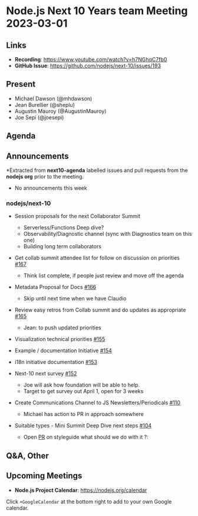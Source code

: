 # Node.js  Next 10 Years team Meeting 2023-03-01

## Links

* **Recording**:  <https://www.youtube.com/watch?v=h7NGhqC7fb0>
* **GitHub Issue**: <https://github.com/nodejs/next-10/issues/193>

## Present

* Michael Dawson (@mhdawson)
* Jean Burellier (@sheplu)
* Augustin Mauroy (@AugustinMauroy)
* Joe Sepi (@joesepi)

## Agenda

## Announcements

*Extracted from **next10-agenda** labelled issues and pull requests from the **nodejs org** prior to the meeting.

* No announcements this week

### nodejs/next-10

* Session proposals for the next Collaborator Summit
  * Serverless/Functions Deep dive?
  * Observability/Diagnostic channel (sync with Diagnostics team on this one)
  * Building long term collaborators

* Get collab summit attendee list for follow on discussion on priorities [#167](https://github.com/nodejs/next-10/issues/167)
  * Think list complete, if people just review and move off the agenda

* Metadata Proposal for Docs [#166](https://github.com/nodejs/next-10/issues/166)
  * Skip until next time when we have Claudio

* Review easy retros from Collab summit and do updates as appropriate [#165](https://github.com/nodejs/next-10/issues/165)
  * Jean: to push updated priorities

* Visualization technical priorities [#155](https://github.com/nodejs/next-10/issues/155)

* Example / documentation Initiative [#154](https://github.com/nodejs/next-10/issues/154)

* i18n initiative documentation [#153](https://github.com/nodejs/next-10/issues/153)

* Next-10 next survey [#152](https://github.com/nodejs/next-10/issues/152)
  * Joe will ask how foundation will be able to help.  
  * Target to get survey out April 1, open for 3 weeks

* Create Communications Channel to JS Newsletters/Periodicals [#110](https://github.com/nodejs/next-10/issues/110)
  * Michael has action to PR in approach somewhere

* Suitable types - Mini Summit Deep Dive next steps [#104](https://github.com/nodejs/next-10/issues/104)
  * Open [PR](https://github.com/nodejs/node/pull/41025/files) on styleguide what should we do with it ?:

## Q&A, Other

## Upcoming Meetings

* **Node.js Project Calendar**: <https://nodejs.org/calendar>

Click `+GoogleCalendar` at the bottom right to add to your own Google calendar.
